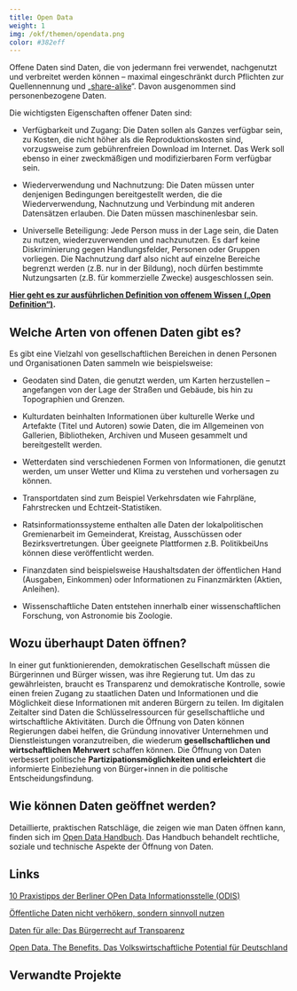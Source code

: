 ```yaml
---
title: Open Data
weight: 1
img: /okf/themen/opendata.png
color: #382eff
---
```


Offene Daten sind Daten, die von jedermann frei verwendet, nachgenutzt und verbreitet werden können – maximal eingeschränkt durch Pflichten zur Quellennennung und „[share-alike](https://en.wikipedia.org/wiki/Share-alike)“. Davon ausgenommen sind personenbezogene Daten.
<!--more-->

Die wichtigsten Eigenschaften offener Daten sind:

- Verfügbarkeit und Zugang: Die Daten sollen als Ganzes verfügbar sein, zu Kosten, die nicht höher als die Reproduktionskosten sind, vorzugsweise zum gebührenfreien Download im Internet. Das Werk soll ebenso in einer zweckmäßigen und modifizierbaren Form verfügbar sein.

- Wiederverwendung und Nachnutzung: Die Daten müssen unter denjenigen Bedingungen bereitgestellt werden, die die Wiederverwendung, Nachnutzung und Verbindung mit anderen Datensätzen erlauben. Die Daten müssen maschinenlesbar sein.

- Universelle Beteiligung: Jede Person muss in der Lage sein, die Daten zu nutzen, wiederzuverwenden und nachzunutzen. Es darf keine Diskriminierung gegen Handlungsfelder, Personen oder Gruppen vorliegen. Die Nachnutzung darf also nicht auf einzelne Bereiche begrenzt werden (z.B. nur in der Bildung), noch dürfen bestimmte Nutzungsarten (z.B. für kommerzielle Zwecke) ausgeschlossen sein.

**[Hier geht es zur ausführlichen Definition von offenem Wissen („Open Definition“)](https://opendefinition.org/od/1.1/de/).**

## Welche Arten von offenen Daten gibt es?

Es gibt eine Vielzahl von gesellschaftlichen Bereichen in denen Personen und Organisationen Daten sammeln wie beispielsweise:

- Geodaten sind Daten, die genutzt werden, um Karten herzustellen – angefangen von der Lage der Straßen und Gebäude, bis hin zu Topographien und Grenzen.

- Kulturdaten beinhalten Informationen über kulturelle Werke und Artefakte (Titel und Autoren) sowie Daten, die im Allgemeinen von Gallerien, Bibliotheken, Archiven und Museen gesammelt und bereitgestellt werden.

- Wetterdaten sind verschiedenen Formen von Informationen, die genutzt werden, um unser Wetter und Klima zu verstehen und vorhersagen zu können.

- Transportdaten sind zum Beispiel Verkehrsdaten wie Fahrpläne, Fahrstrecken und Echtzeit-Statistiken.

- Ratsinformationssysteme enthalten alle Daten der lokalpolitischen Gremienarbeit im Gemeinderat, Kreistag, Ausschüssen oder Bezirksvertretungen. Über geeignete Plattformen z.B. PolitikbeiUns können diese veröffentlicht werden.

- Finanzdaten sind beispielsweise Haushaltsdaten der öffentlichen Hand (Ausgaben, Einkommen) oder Informationen zu Finanzmärkten (Aktien, Anleihen).

- Wissenschaftliche Daten entstehen innerhalb einer wissenschaftlichen Forschung, von Astronomie bis Zoologie.


## Wozu überhaupt Daten öffnen?


In einer gut funktionierenden, demokratischen Gesellschaft müssen die Bürgerinnen und Bürger wissen, was ihre Regierung tut. Um das zu gewährleisten, braucht es Transparenz und demokratische Kontrolle, sowie einen freien Zugang zu staatlichen Daten und Informationen und die Möglichkeit diese Informationen mit anderen Bürgern zu teilen. Im digitalen Zeitalter sind Daten die Schlüsselressourcen für gesellschaftliche und wirtschaftliche Aktivitäten. Durch die Öffnung von Daten können Regierungen dabei helfen, die Gründung innovativer Unternehmen und Dienstleistungen voranzutreiben, die wiederum **gesellschaftlichen und wirtschaftlichen Mehrwert** schaffen können. Die Öffnung von Daten verbessert politische  **Partizipationsmöglichkeiten und erleichtert** die informierte Einbeziehung von Bürger+innen in die politische Entscheidungsfindung.


## Wie können Daten geöffnet werden?

Detaillierte, praktischen Ratschläge, die zeigen wie man Daten öffnen kann, finden sich im [Open Data Handbuch](http://opendatahandbook.org/guide/de/how-to-open-up-data/). Das Handbuch behandelt rechtliche, soziale und technische Aspekte der Öffnung von Daten.


## Links

[10 Praxistipps der Berliner OPen Data Informationsstelle (ODIS)](https://www.verwaltung-der-zukunft.org/transformation/open-data-erfolgreich-umsetzen)

[Öffentliche Daten nicht verhökern, sondern sinnvoll nutzen](https://okfn.de/blog/2018/04/Oeffentliche-Daten-nicht-verhoekern-sondern-sinnvoll-nutzen/)

[Daten für alle: Das Bürgerrecht auf Transparenz](https://monde-diplomatique.de/artikel/!5390836)

[Open Data. The Benefits. Das Volkswirtschaftliche Potential für Deutschland](https://www.kas.de/einzeltitel/-/content/open-data.-the-benefits1)

## Verwandte Projekte
